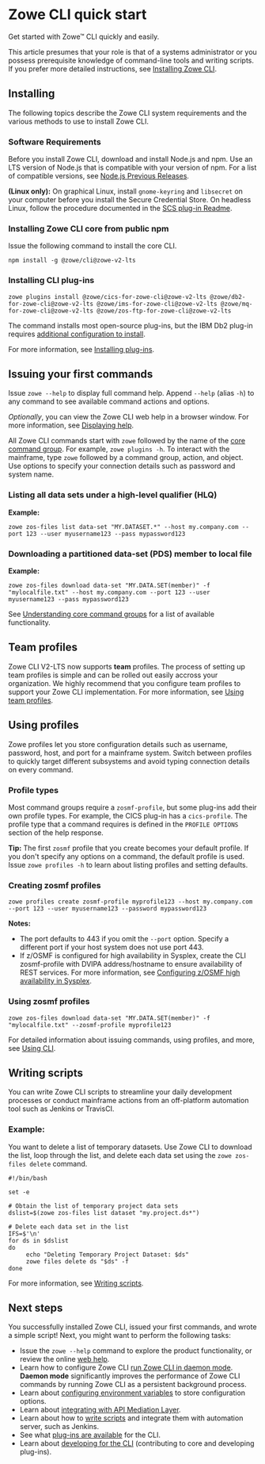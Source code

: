# Zowe CLI quick start

Get started with Zowe&trade; CLI quickly and easily.

This article presumes that your role is that of a systems administrator or you possess prerequisite knowledge of command-line tools and writing scripts. If you prefer more detailed instructions, see [Installing Zowe CLI](../user-guide/cli-installcli.md).

## Installing

The following topics describe the Zowe CLI system requirements and the various methods to use to install Zowe CLI.

### Software Requirements

Before you install Zowe CLI, download and install Node.js and npm. Use an LTS version of Node.js that is compatible with your version of npm. For a list of compatible versions, see [Node.js Previous Releases](https://nodejs.org/en/download/releases/).

**(Linux only):** On graphical Linux, install `gnome-keyring` and `libsecret` on your computer before you install the Secure Credential Store. On headless Linux, follow the procedure documented in the [SCS plug-in Readme](https://github.com/zowe/zowe-cli-scs-plugin/blob/master/README.md#software-requirements).

### Installing Zowe CLI core from public npm

Issue the following command to install the core CLI.

```
npm install -g @zowe/cli@zowe-v2-lts
```

### Installing CLI plug-ins

```
zowe plugins install @zowe/cics-for-zowe-cli@zowe-v2-lts @zowe/db2-for-zowe-cli@zowe-v2-lts @zowe/ims-for-zowe-cli@zowe-v2-lts @zowe/mq-for-zowe-cli@zowe-v2-lts @zowe/zos-ftp-for-zowe-cli@zowe-v2-lts
```

The command installs most open-source plug-ins, but the IBM Db2 plug-in requires [additional configuration to install](../user-guide/cli-db2plugin.md#installing).

For more information, see [Installing plug-ins](../user-guide/cli-installplugins.md).

## Issuing your first commands

Issue `zowe --help` to display full command help. Append `--help` (alias `-h`) to any command to see available command actions and options.

*Optionally*, you can view the Zowe CLI web help in a browser window. For more information, see [Displaying help](../user-guide/cli-using-displaying-help.md). 

All Zowe CLI commands start with `zowe` followed by the name of the [core command group](../user-guide/cli-using-understanding-core-command-groups.md). For example, `zowe plugins -h`. To interact with the mainframe, type `zowe` followed by a command group, action, and object. Use options to specify your connection details such as password and system name.

### Listing all data sets under a high-level qualifier (HLQ)

**Example:**

```
zowe zos-files list data-set "MY.DATASET.*" --host my.company.com --port 123 --user myusername123 --pass mypassword123
```

### Downloading a partitioned data-set (PDS) member to local file

**Example:**

```
zowe zos-files download data-set "MY.DATA.SET(member)" -f "mylocalfile.txt" --host my.company.com --port 123 --user myusername123 --pass mypassword123
```

See [Understanding core command groups](../user-guide/cli-using-understanding-core-command-groups.md) for a list of available functionality.

## Team profiles

Zowe CLI V2-LTS now supports **team** profiles. The process of setting up team profiles is simple and can be rolled out easily accross your organization. We highly recommend that you configure team profiles to support your Zowe CLI implementation. For more information, see [Using team profiles](../user-guide/cli-using-using-team-profiles.md).
## Using profiles

Zowe profiles let you store configuration details such as username, password, host, and port for a mainframe system. Switch between profiles to quickly target different subsystems and avoid typing connection details on every command.

### Profile types

Most command groups require a `zosmf-profile`, but some plug-ins add their own profile types. For example, the CICS plug-in has a `cics-profile`. The profile type that a command requires is defined in the `PROFILE OPTIONS` section of the help response.

**Tip:** The first `zosmf` profile that you create becomes your default profile. If you don't specify any options on a command, the default profile is used. Issue `zowe profiles -h` to learn about listing profiles and setting defaults.

### Creating zosmf profiles

```
zowe profiles create zosmf-profile myprofile123 --host my.company.com --port 123 --user myusername123 --password mypassword123
```

**Notes:** 

- The port defaults to 443 if you omit the `--port` option. Specify a different port if your host system does not use port 443.
- If z/OSMF is configured for high availability in Sysplex, create the CLI zosmf-profile with DVIPA address/hostname to ensure availability of REST services. For more information, see [Configuring z/OSMF high availability in Sysplex](../user-guide/systemrequirements-zosmf-ha.md).

### Using zosmf profiles

```
zowe zos-files download data-set "MY.DATA.SET(member)" -f "mylocalfile.txt" --zosmf-profile myprofile123
```

For detailed information about issuing commands, using profiles, and more, see [Using CLI](../user-guide/cli-using-usingcli.md).

## Writing scripts

You can write Zowe CLI scripts to streamline your daily development processes or conduct mainframe actions from an off-platform automation tool such as Jenkins or TravisCI.

### Example:

You want to delete a list of temporary datasets. Use Zowe CLI to download the list, loop through the list, and delete each data set using the `zowe zos-files delete` command.

```
#!/bin/bash

set -e

# Obtain the list of temporary project data sets
dslist=$(zowe zos-files list dataset "my.project.ds*")

# Delete each data set in the list
IFS=$'\n'
for ds in $dslist
do
     echo "Deleting Temporary Project Dataset: $ds"
     zowe files delete ds "$ds" -f
done
```

For more information, see [Writing scripts](../user-guide/cli-using-writing-scripts.md).

## Next steps

You successfully installed Zowe CLI, issued your first commands, and wrote a simple script! Next, you might want to perform the following tasks:

- Issue the `zowe --help` command to explore the product functionality, or review the online [web help](../user-guide/cli-using-displaying-help.md).
- Learn how to configure Zowe CLI [run Zowe CLI in daemon mode](../user-guide/cli-using-using-daemon-mode.md). **Daemon mode** significantly improves the performance of Zowe CLI commands by running Zowe CLI as a persistent background process.
- Learn about [configuring environment variables](../user-guide/cli-configuringcli-ev.md) to store configuration options.
- Learn about [integrating with API Mediation Layer](../user-guide/cli-using-integrating-apiml.md).
- Learn about how to [write scripts](../user-guide/cli-using-writing-scripts.md) and integrate them with automation server, such as Jenkins.
- See what [plug-ins are available](../user-guide/cli-extending.md) for the CLI.
- Learn about [developing for the CLI](../extend/extend-cli/cli-devTutorials.md) (contributing to core and developing plug-ins).
